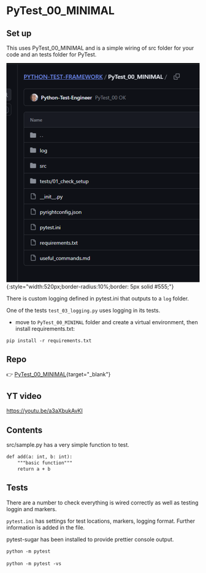 # PyTest_00_MINIMAL

## Set up

This uses PyTest_00_MINIMAL and is a simple wiring of src folder for your code and an tests folder for PyTest.

![test-suite](../assets/images/pytest-00-minimal.png ){:style="width:520px;border-radius:10%;border: 5px solid #555;"}

There is custom logging defined in pytest.ini that outputs to a `log` folder.

One of the tests `test_03_logging.py` uses logging in its tests.

- move to `PyTest_00_MINIMAL` folder and create a virtual environment, then install requirements.txt:

```
pip install -r requirements.txt
```

## Repo

👉 [ PyTest_00_MINIMAL](https://github.com/Python-Test-Engineer/PYTHON-TEST-FRAMEWORK/tree/main/PyTest_00_MINIMAL){target="_blank"}

## YT video

https://youtu.be/a3aXbukAvKI

## Contents

src/sample.py has a very simple function to test.

```
def add(a: int, b: int):
    """basic function"""
    return a + b
```
## Tests

There are a number to check everything is wired correctly as well as testing loggin and markers.

`pytest.ini` has settings for test locations, markers, logging format. Further information is added in the file.

pytest-sugar has been installed to provide prettier console output.

```
python -m pytest 

python -m pytest -vs
```

